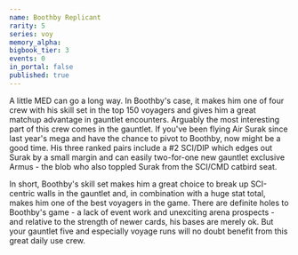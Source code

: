 ```yaml
---
name: Boothby Replicant
rarity: 5
series: voy
memory_alpha:
bigbook_tier: 3
events: 0
in_portal: false
published: true
---
```


A little MED can go a long way. In Boothby's case, it makes him one of four crew with his skill set in the top 150 voyagers and gives him a great matchup advantage in gauntlet encounters. Arguably the most interesting part of this crew comes in the gauntlet. If you've been flying Air Surak since last year's mega and have the chance to pivot to Boothby, now might be a good time. His three ranked pairs include a #2 SCI/DIP which edges out Surak by a small margin and can easily two-for-one new gauntlet exclusive Armus - the blob who also toppled Surak from the SCI/CMD catbird seat.

In short, Boothby's skill set makes him a great choice to break up SCI-centric walls in the gauntlet and, in combination with a huge stat total, makes him one of the best voyagers in the game. There are definite holes to Boothby's game - a lack of event work and unexciting arena prospects - and relative to the strength of newer cards, his bases are merely ok. But your gauntlet five and especially voyage runs will no doubt benefit from this great daily use crew.
